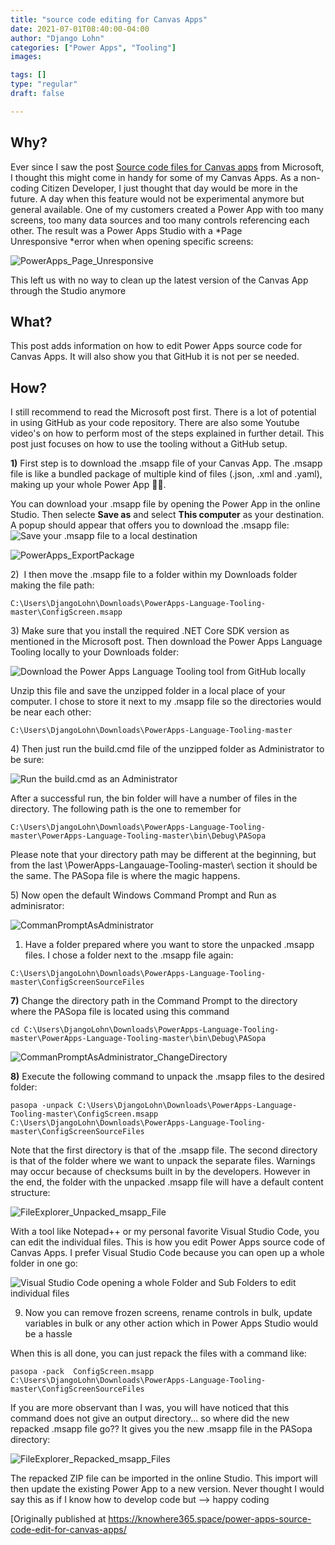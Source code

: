 ```yaml
---
title: "source code editing for Canvas Apps"
date: 2021-07-01T08:40:00-04:00
author: "Django Lohn"
categories: ["Power Apps", "Tooling"]
images:

tags: []
type: "regular"
draft: false

---
```


## Why? 

Ever since I saw the post [Source code files for Canvas
apps](https://powerapps.microsoft.com/en-us/blog/source-code-files-for-canvas-apps/) from
Microsoft, I thought this might come in handy for some of my Canvas
Apps. As a non-coding Citizen Developer, I just thought that day would
be more in the future. A day when this feature would not be experimental
anymore but general available. 
One of my customers created a Power App with too many screens, too many
data sources and too many controls referencing each other. The result
was a Power Apps Studio with a *Page Unresponsive *error when when
opening specific screens:

![PowerApps_Page_Unresponsive](https://techcommunity.microsoft.com/t5/image/serverpage/image-id/270691i1AA3CFFA746CE797/image-size/large?v=v2&px=999 "PowerApps_Page_Unresponsive")

This left us with no way to clean up the latest version of the Canvas
App through the Studio anymore

## What? 

This post adds information on how to edit Power Apps source code for
Canvas Apps. It will also show you that GitHub it is not per se needed.

## How? 

I still recommend to read the Microsoft post first. There is a lot of
potential in using GitHub as your code repository. There are also some
Youtube video's on how to perform most of the steps explained in further
detail. This post just focuses on how to use the tooling without a
GitHub setup.

**1)** First step is to download the .msapp file of your Canvas App. The
.msapp file is like a bundled package of multiple kind of files (.json,
.xml and .yaml), making up your whole Power App :woman_technologist:.

You can download your .msapp file by opening the Power App in the online
Studio. Then selecte **Save as** and select **This computer** as your
destination. A popup should appear that offers you to download the
.msapp file:\
![Save your .msapp file to a local
destination](https://techcommunity.microsoft.com/t5/image/serverpage/image-id/270692iA075265AFB590604/image-size/large?v=v2&px=999 "PowerApps_Studio_SaveAs")


![](https://techcommunity.microsoft.com/t5/image/serverpage/image-id/270700i34E99C64660A9931/image-size/large?v=v2&px=999 "PowerApps_ExportPackage")


2)  I then move the .msapp file to a folder within my Downloads
folder making the file path:

``` wp-block-code
C:\Users\DjangoLohn\Downloads\PowerApps-Language-Tooling-master\ConfigScreen.msapp
```

3) Make sure that you install the required .NET Core SDK version as
mentioned in the Microsoft post. Then download the Power Apps Language
Tooling locally to your Downloads folder:

![Download the Power Apps Language Tooling tool from GitHub
locally](https://techcommunity.microsoft.com/t5/image/serverpage/image-id/270694i8F1A240A6DFDFF01/image-size/large?v=v2&px=999 "PowerApps_LanguageTooling_DownloadZIP")


Unzip this file and save the unzipped folder in a local place of your
computer. I chose to store it next to my .msapp file so the directories
would be near each other:


``` 
C:\Users\DjangoLohn\Downloads\PowerApps-Language-Tooling-master
```

4) Then just run the build.cmd file of the unzipped folder as
Administrator to be sure:

![Run the build.cmd as an
Administrator](https://techcommunity.microsoft.com/t5/image/serverpage/image-id/270695i835CD6258D83070A/image-size/large?v=v2&px=999 "PowerApps_LanguageTooling_BuildCMD")


After a successful run, the bin folder will have a number of files in
the directory. The following path is the one to remember for


``` 
C:\Users\DjangoLohn\Downloads\PowerApps-Language-Tooling-master\PowerApps-Language-Tooling-master\bin\Debug\PASopa
```

Please note that your directory path may be different at the beginning,
but from the last \\PowerApps-Langauage-Tooling-master\\ section it
should be the same. The PASopa file is where the magic happens.

5) Now open the default Windows Command Prompt and Run as
adminisrator:

![CommanPromptAsAdministrator](https://techcommunity.microsoft.com/t5/image/serverpage/image-id/270696i27FB00398D890DF2/image-size/large?v=v2&px=999 "CommanPromptAsAdministrator")


1) Have a folder prepared where you want to store the unpacked
.msapp files. I chose a folder next to the .msapp file again:

``` wp-block-code
C:\Users\DjangoLohn\Downloads\PowerApps-Language-Tooling-master\ConfigScreenSourceFiles
```

**7)** Change the directory path in the Command Prompt to the directory
where the PASopa file is located using this command

``` wp-block-code
cd C:\Users\DjangoLohn\Downloads\PowerApps-Language-Tooling-master\PowerApps-Language-Tooling-master\bin\Debug\PASopa
```


![](https://techcommunity.microsoft.com/t5/image/serverpage/image-id/270697iE20B2EC9AE7FDB96/image-size/large?v=v2&px=999 "CommanPromptAsAdministrator_ChangeDirectory")


**8)** Execute the following command to unpack the .msapp files to the
desired folder:

``` 
pasopa -unpack C:\Users\DjangoLohn\Downloads\PowerApps-Language-Tooling-master\ConfigScreen.msapp C:\Users\DjangoLohn\Downloads\PowerApps-Language-Tooling-master\ConfigScreenSourceFiles
```

Note that the first directory is that of the .msapp file. The second
directory is that of the folder where we want to unpack the separate
files. Warnings may occur because of checksums built in by the
developers. However in the end, the folder with the unpacked .msapp file
will have a default content structure:

![FileExplorer_Unpacked_msapp_File](https://techcommunity.microsoft.com/t5/image/serverpage/image-id/270698iA505AA5724F722FB/image-size/large?v=v2&px=999 "FileExplorer_Unpacked_msapp_File")

With a tool like Notepad++ or my personal favorite Visual Studio Code,
you can edit the individual files. This is how you edit Power Apps
source code of Canvas Apps. I prefer Visual Studio Code because you can
open up a whole folder in one go:

![Visual Studio Code opening a whole Folder and Sub Folders to edit
individual
files](https://techcommunity.microsoft.com/t5/image/serverpage/image-id/270699i031BB50B921D1FE4/image-size/large?v=v2&px=999 "VisualStudioCode_Unpacked_msapp") 

9) Now you can remove frozen screens, rename controls in bulk,
update variables in bulk or any other action which in Power Apps Studio
would be a
hassle

When this is all done, you can just repack the files with a command
like:

```
pasopa -pack  ConfigScreen.msapp C:\Users\DjangoLohn\Downloads\PowerApps-Language-Tooling-master\ConfigScreenSourceFiles 
```

If you are more observant than I was, you will have noticed that this
command does not give an output directory... so where did the new
repacked .msapp file go?? It gives you the new .msapp file in the PASopa
directory:

![FileExplorer_Repacked_msapp_Files](https://techcommunity.microsoft.com/t5/image/serverpage/image-id/270690iFEB1C9BD2AE34D60/image-size/large?v=v2&px=999 "FileExplorer_Repacked_msapp_Files")

The repacked ZIP file can be imported in the online Studio. This import
will then update the existing Power App to a new version. Never thought
I would say this as if I know how to develop code but --> happy coding

[Originally published
at <https://knowhere365.space/power-apps-source-code-edit-for-canvas-apps/>
